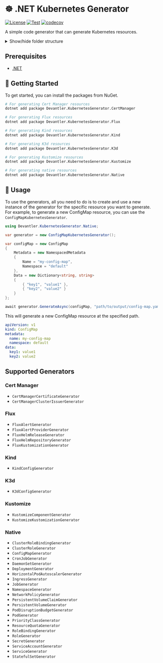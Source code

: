 # ☸️ .NET Kubernetes Generator

[![License](https://img.shields.io/badge/License-Apache_2.0-blue.svg)](https://opensource.org/licenses/Apache-2.0)
[![Test](https://github.com/devantler-tech/dotnet-kubernetes-generator/actions/workflows/test.yaml/badge.svg)](https://github.com/devantler-tech/dotnet-kubernetes-generator/actions/workflows/test.yaml)
[![codecov](https://codecov.io/gh/devantler-tech/dotnet-kubernetes-generator/graph/badge.svg?token=RhQPb4fE7z)](https://codecov.io/gh/devantler-tech/dotnet-kubernetes-generator)

A simple code generator that can generate Kubernetes resources.

<details>
  <summary>Show/hide folder structure</summary>

<!-- readme-tree start -->
```
.
├── .github
│   └── workflows
├── TEMP
│   ├── src
│   │   └── Models
│   │       ├── ImagePolicy
│   │       ├── ImageRepository
│   │       ├── ImageUpdateAutomation
│   │       └── Receiver
│   └── tests
│       ├── FluxHelmRepositoryGeneratorTests
│       └── FluxKustomizationGeneratorTests
├── src
│   ├── Devantler.KubernetesGenerator.CertManager
│   │   └── Models
│   │       └── IssuerRef
│   ├── Devantler.KubernetesGenerator.Core
│   │   ├── Converters
│   │   └── Inspectors
│   ├── Devantler.KubernetesGenerator.Flux
│   │   └── Models
│   │       ├── Alert
│   │       ├── AlertProvider
│   │       ├── HelmRelease
│   │       ├── HelmRepository
│   │       └── Kustomization
│   ├── Devantler.KubernetesGenerator.K3d
│   │   └── Models
│   │       ├── Options
│   │       │   ├── K3d
│   │       │   ├── K3s
│   │       │   └── Runtime
│   │       └── Registries
│   ├── Devantler.KubernetesGenerator.Kind
│   │   └── Models
│   │       ├── Networking
│   │       └── Nodes
│   ├── Devantler.KubernetesGenerator.Kustomize
│   │   └── Models
│   │       ├── Generators
│   │       └── Patches
│   └── Devantler.KubernetesGenerator.Native
│       └── Models
└── tests
    ├── Devantler.KubernetesGenerator.CertManager.Tests
    │   ├── CertManagerCertificateGeneratorTests
    │   └── CertManagerClusterIssuerGeneratorTests
    ├── Devantler.KubernetesGenerator.Core.Tests
    ├── Devantler.KubernetesGenerator.Flux.Tests
    │   ├── FluxAlertGeneratorTests
    │   ├── FluxAlertProviderGeneratorTests
    │   ├── FluxHelmReleaseGeneratorTests
    │   ├── FluxHelmRepositoryGeneratorTests
    │   └── FluxKustomizationGeneratorTests
    ├── Devantler.KubernetesGenerator.K3d.Tests
    │   └── K3dConfigGeneratorTests
    ├── Devantler.KubernetesGenerator.Kind.Tests
    │   └── KindConfigGeneratorTests
    ├── Devantler.KubernetesGenerator.Kustomize.Tests
    │   ├── KustomizeComponentGeneratorTests
    │   └── KustomizeKustomizationGeneratorTests
    └── Devantler.KubernetesGenerator.Native.Tests
        ├── ClusterRoleBindingGeneratorTests
        ├── ClusterRoleGeneratorTests
        ├── ConfigMapGeneratorTests
        ├── CronJobGeneratorTests
        ├── DaemonSetGeneratorTests
        ├── DeploymentGeneratorTests
        ├── HorizontalPodAutoscalerGeneratorTests
        ├── IngressGeneratorTests
        ├── JobGeneratorTests
        ├── NamespaceGeneratorTests
        ├── NetworkPolicyGeneratorTests
        ├── PersistentVolumeClaimGeneratorTests
        ├── PersistentVolumeGeneratorTests
        ├── PodDisruptionBudgetGeneratorTests
        ├── PodGeneratorTests
        ├── PriorityClassGeneratorTests
        ├── ResourceQuotaGeneratorTests
        ├── RoleBindingGeneratorTests
        ├── RoleGeneratorTests
        ├── SecretGeneratorTests
        ├── ServiceAccountGeneratorTests
        ├── ServiceGeneratorTests
        └── StatefulSetGeneratorTests

86 directories
```
<!-- readme-tree end -->

</details>

## Prerequisites

- [.NET](https://dotnet.microsoft.com/en-us/)

## 🚀 Getting Started

To get started, you can install the packages from NuGet.

```bash
# For generating Cert Manager resources
dotnet add package Devantler.KubernetesGenerator.CertManager

# For generating Flux resources
dotnet add package Devantler.KubernetesGenerator.Flux

# For generating Kind resources
dotnet add package Devantler.KubernetesGenerator.Kind

# For generating K3d resources
dotnet add package Devantler.KubernetesGenerator.K3d

# For generating Kustomize resources
dotnet add package Devantler.KubernetesGenerator.Kustomize

# For generating native resources
dotnet add package Devantler.KubernetesGenerator.Native
```

## 📝 Usage

To use the generators, all you need to do is to create and use a new instance of the generator for the specific resource you want to generate. For example, to generate a new ConfigMap resource, you can use the `ConfigMapKubernetesGenerator`.

```csharp
using Devantler.KubernetesGenerator.Native;

var generator = new ConfigMapKubernetesGenerator();

var configMap = new ConfigMap
{
    Metadata = new NamespacedMetadata
    {
        Name = "my-config-map",
        Namespace = "default"
    },
    Data = new Dictionary<string, string>
    {
        { "key1", "value1" },
        { "key2", "value2" }
    }
};

await generator.GenerateAsync(configMap, "path/to/output/config-map.yaml");
```

This will generate a new ConfigMap resource at the specified path.

```yaml
apiVersion: v1
kind: ConfigMap
metadata:
  name: my-config-map
  namespace: default
data:
  key1: value1
  key2: value2
```

## Supported Generators

### Cert Manager

- `CertManagerCertificateGenerator`
- `CertManagerClusterIssuerGenerator`

### Flux

- `FluxAlertGenerator`
- `FluxAlertProviderGenerator`
- `FluxHelmReleaseGenerator`
- `FluxHelmRepositoryGenerator`
- `FluxKustomizationGenerator`

### Kind

- `KindConfigGenerator`

### K3d

- `K3dConfigGenerator`

### Kustomize

- `KustomizeComponentGenerator`
- `KustomizeKustomizationGenerator`

### Native

- `ClusterRoleBindingGenerator`
- `ClusterRoleGenerator`
- `ConfigMapGenerator`
- `CronJobGenerator`
- `DaemonSetGenerator`
- `DeploymentGenerator`
- `HorizontalPodAutoscalerGenerator`
- `IngressGenerator`
- `JobGenerator`
- `NamespaceGenerator`
- `NetworkPolicyGenerator`
- `PersistentVolumeClaimGenerator`
- `PersistentVolumeGenerator`
- `PodDisruptionBudgetGenerator`
- `PodGenerator`
- `PriorityClassGenerator`
- `ResourceQuotaGenerator`
- `RoleBindingGenerator`
- `RoleGenerator`
- `SecretGenerator`
- `ServiceAccountGenerator`
- `ServiceGenerator`
- `StatefulSetGenerator`

